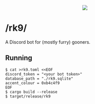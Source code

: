 <p align="center">
  <a href="https://xkcd.com/1128/">
    <img src="https://imgs.xkcd.com/comics/fifty_shades.png">
  </a>
</p>

# /rk9/

A Discord bot for (mostly furry) gooners.

## Running

```shell
$ cat >rk9.toml <<EOF
discord_token = "<your bot token>"
database_path = "./rk9.sqlite"
accent_colour = 0xb4c4f9
EOF
$ cargo build --release
$ target/release/rk9
```